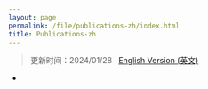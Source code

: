 ```yaml
---
layout: page
permalink: /file/publications-zh/index.html
title: Publications-zh
---
```


> 更新时间：2024/01/28 &nbsp;  [English Version (英文)](https://caihanlin.com/publications/)

- 
